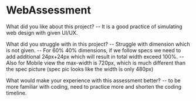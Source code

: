 # WebAssessment

What did you like about this project?
-- It is a good practice of simulating web design with given UI/UX.


What did you struggle with in this project?
-- Struggle with dimension which is not given.
-- For 60% 40% dimensions, if we follow specs we need to add additional 24px+24px which will result in total width exceed 100%.
-- Also for Mobile view the max-width is 720px, which is much different than the spec picture (spec pic looks like the width is only 480px)


What would make your experience with this assessment better?
-- to be more familiar with coding, need to practice more and shorten the coding timeline.
